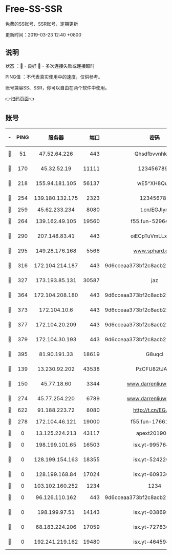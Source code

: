 # Free-SS-SSR

免费的SS账号、SSR账号，定期更新

更新时间：2019-03-23 12:40 +0800

## 说明

状态     ：🙂 - 良好 🙁 - 多次连接失败或连接超时

PING值   ：不代表真实使用中的速度，仅供参考。

账号兼容SS、SSR，你可以自由在两个软件中使用。

👉[扫码页面](https://liesauer.github.io/Free-SS-SSR/)👈

## 账号

|-|PING|服务器|端口|密码|加密方式|区域|
|:----:|:----:|:-----:|-----:|:----:|:----:|:----:|
|🙂|51|47.52.64.226|443|Qhsdfbvvnhkm1|aes-256-cfb|HK|
|🙂|170|45.32.52.19|11111|1234567890|aes-256-cfb|JP|
|🙂|218|155.94.181.105|56137|wE5^XH8Quw|aes-256-cfb|US|
|🙂|254|139.180.132.175|2323|123456789|aes-256-cfb|SG|
|🙂|259|45.62.233.234|8080|t.cn/EGJIyrl|rc4-md5|CA|
|🙂|264|139.162.49.105|19560|f55.fun-52964087|aes-256-cfb|SG|
|🙂|290|207.148.83.41|443|oiECpTuVmLLxk4Ts|aes-256-cfb|AU|
|🙂|295|149.28.176.168|5566|www.sphard.com|aes-256-cfb|AU|
|🙂|316|172.104.214.187|443|9d6cceaa373bf2c8acb22e60b6a58be6|aes-256-cfb|US|
|🙂|327|173.193.85.131|30587|jaz|aes-256-cfb|US|
|🙂|364|172.104.208.180|443|9d6cceaa373bf2c8acb22e60b6a58be6|aes-256-cfb|US|
|🙂|373|172.104.10.6|443|9d6cceaa373bf2c8acb22e60b6a58be6|aes-256-cfb|US|
|🙂|377|172.104.20.209|443|9d6cceaa373bf2c8acb22e60b6a58be6|aes-256-cfb|US|
|🙂|379|172.104.30.193|443|9d6cceaa373bf2c8acb22e60b6a58be6|aes-256-cfb|US|
|🙂|395|81.90.191.33|18619|G8uqcl|aes-256-cfb|US|
|🙂|139|13.230.92.202|43538|PzCFU82tJAdZ|aes-256-cfb|JP|
|🙂|150|45.77.18.60|3344|www.darrenliuwei.com|aes-256-cfb|JP|
|🙂|274|45.77.254.220|6789|www.darrenliuwei.com|aes-256-cfb|SG|
|🙂|622|91.188.223.72|8080|http://t.cn/EGJIyrl|rc4-md5|RU|
|🙁|278|172.104.46.121|19000|f55.fun-17661164|aes-256-cfb|SG|
|🙁|0|13.125.224.213|43117|apext2019005|chacha20|KR|
|🙁|0|198.199.101.65|16503|isx.yt-99576462|aes-256-cfb|US|
|🙁|0|128.199.154.163|18355|isx.yt-52422048|aes-256-cfb|SG|
|🙁|0|128.199.168.84|17024|isx.yt-60933075|aes-256-cfb|SG|
|🙁|0|103.102.160.252|1234|1234|rc4-md5|JP|
|🙁|0|96.126.110.162|443|9d6cceaa373bf2c8acb22e60b6a58be6|aes-256-cfb|US|
|🙁|0|198.199.97.51|14143|isx.yt-03869568|aes-256-cfb|US|
|🙁|0|68.183.224.206|17059|isx.yt-72783071|aes-256-cfb|SG|
|🙁|0|192.241.219.162|19480|isx.yt-46459442|aes-256-cfb|US|
